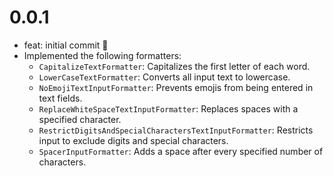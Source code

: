 # 0.0.1

- feat: initial commit 🎉
- Implemented the following formatters:
  - `CapitalizeTextFormatter`: Capitalizes the first letter of each word.
  - `LowerCaseTextFormatter`: Converts all input text to lowercase.
  - `NoEmojiTextInputFormatter`: Prevents emojis from being entered in text fields.
  - `ReplaceWhiteSpaceTextInputFormatter`: Replaces spaces with a specified character.
  - `RestrictDigitsAndSpecialCharactersTextInputFormatter`: Restricts input to exclude digits and special characters.
  - `SpacerInputFormatter`: Adds a space after every specified number of characters.
